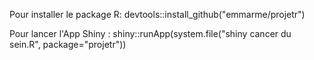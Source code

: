 Pour installer le package R:
devtools::install_github("emmarme/projetr")

Pour lancer l'App Shiny :
shiny::runApp(system.file("shiny cancer du sein.R", package="projetr"))
